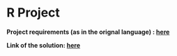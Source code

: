 # R Project

**Project requirements (as in the orignal language) : [here](https://github.com/JusticeBringer/RProject/edit/master/Proiect_241_242.pdf)**

**Link of the solution: [here](https://justicebringer.github.io/RProject/)**
